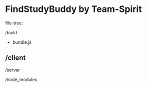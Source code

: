 # FindStudyBuddy by Team-Spirit

file-tree:

/build
  - bundle.js

/client
  - 

/server

/node_modules
